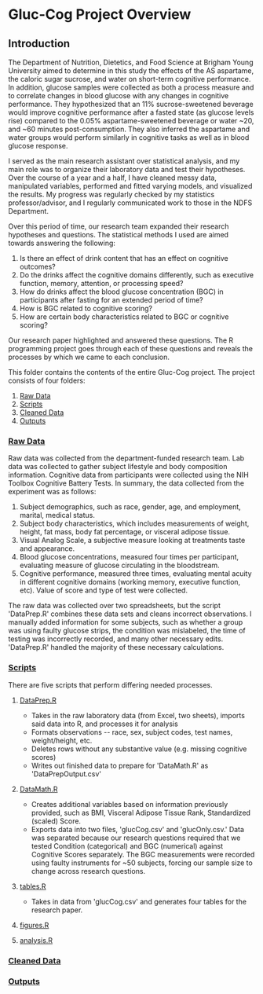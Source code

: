 # Gluc-Cog Project Overview

## Introduction

The Department of Nutrition, Dietetics, and Food Science at Brigham Young University aimed to determine in this study the effects of the AS aspartame, the caloric sugar sucrose, and water on short-term cognitive performance. In addition, glucose samples were collected as both a process measure and to correlate changes in blood glucose with any changes in cognitive performance. They hypothesized that an 11% sucrose-sweetened beverage would improve cognitive performance after a fasted state (as glucose levels rise) compared to the 0.05% aspartame-sweetened beverage or water ~20, and ~60 minutes post-consumption. They also inferred the aspartame and water groups would perform similarly in cognitive tasks as well as in blood glucose response. 

I served as the main research assistant over statistical analysis, and my main role was to organize their laboratory data and test their hypotheses. Over the course of a year and a half, I have cleaned messy data, manipulated variables, performed and fitted varying models, and visualized the results. My progress was regularly checked by my statistics professor/advisor, and I regularly communicated work to those in the NDFS Department.

Over this period of time, our research team expanded their research hypotheses and questions. The statistical methods I used are aimed towards answering the following:
1. Is there an effect of drink content that has an effect on cognitive outcomes?
2. Do the drinks affect the cognitive domains differently, such as executive function, memory, attention, or processing speed?
3. How do drinks affect the blood glucose concentration (BGC) in participants after fasting for an extended period of time?
4. How is BGC related to cognitive scoring?
5. How are certain body characteristics related to BGC or cognitive scoring?

Our research paper highlighted and answered these questions. The R programming project goes through each of these questions and reveals the processes by which we came to each conclusion.

This folder contains the contents of the entire Gluc-Cog project. The project consists of four folders:
1. [Raw Data](./Raw%20Data)
2. [Scripts](./Scripts)
3. [Cleaned Data](Cleaned%20Data)
4. [Outputs](./Outputs)

### [Raw Data](./Raw%20Data)

Raw data was collected from the department-funded research team. Lab data was collected to gather subject lifestyle and body composition information. Cognitive data from participants were collected using the NIH Toolbox Cognitive Battery Tests. In summary, the data collected from the experiment was as follows:

1. Subject demographics, such as race, gender, age, and employment, marital, medical status.
2. Subject body characteristics, which includes measurements of weight, height, fat mass, body fat percentage, or visceral adipose tissue.
3. Visual Analog Scale, a subjective measure looking at treatments taste and appearance.
4. Blood glucose concentrations, measured four times per participant, evaluating measure of glucose circulating in the bloodstream.
5. Cognitive performance, measured three times, evaluating mental acuity in different cognitive domains (working memory, executive function, etc). Value of score and type of test were collected.

The raw data was collected over two spreadsheets, but the script 'DataPrep.R' combines these data sets and cleans incorrect observations. I manually added information for some subjects, such as whether a group was using faulty glucose strips, the condition was mislabeled, the time of testing was incorrectly recorded, and many other necessary edits. 'DataPrep.R' handled the majority of these necessary calculations. 

### [Scripts](./Scripts)

There are five scripts that perform differing needed processes. 

1) [DataPrep.R](Scripts/DataPrep.R)
    * Takes in the raw laboratory data (from Excel, two sheets), imports said data into R, and processes it for analysis
    * Formats observations -- race, sex, subject codes, test names, weight/height, etc.
    * Deletes rows without any substantive value (e.g. missing cognitive scores)
    * Writes out finished data to prepare for 'DataMath.R' as 'DataPrepOutput.csv'
  
2) [DataMath.R](Scripts/DataMath.R)
    * Creates additional variables based on information previously provided, such as BMI, Visceral Adipose Tissue Rank, Standardized (scaled) Score.
    * Exports data into two files, 'glucCog.csv' and 'glucOnly.csv.' Data was separated because our research questions required that we tested Condition (categorical) and BGC (numerical) against Cognitive Scores separately. The BGC measurements were recorded using faulty instruments for ~50 subjects, forcing our sample size to change across research questions. 
  
3) [tables.R](Scripts/tables.R)
    * Takes in data from 'glucCog.csv' and generates four tables for the research paper. 
4) [figures.R](Scripts/figures.R)
5) [analysis.R](Scripts/analysis.R)



### [Cleaned Data](./Cleaned%20Data)

### [Outputs](./Outputs)
